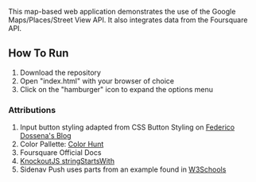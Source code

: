 This map-based web application demonstrates the use of the Google Maps/Places/Street View API. It also integrates data from the Foursquare API.

## How To Run

1. Download the repository
2. Open "index.html" with your browser of choice
3. Click on the "hamburger" icon to expand the options menu

### Attributions

1. Input button styling adapted from CSS Button Styling on [Federico Dossena's Blog](https://fdossena.com/?p=html5cool/buttons/i.frag)
2. Color Pallette: [Color Hunt](http://colorhunt.co/c/108559)
3. Foursquare Official Docs
4. [KnockoutJS stringStartsWith](https://stackoverflow.com/questions/30168480/ko-utils-stringstartswith-not-working)
5. Sidenav Push uses parts from an example found in [W3Schools](https://www.w3schools.com/howto/tryit.asp?filename=tryhow_js_sidenav_push)

